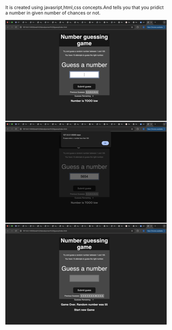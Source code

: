 It is created using javasript,html,css concepts.And tells you that you pridict a number in given number of chances or not.


![image alt](https://github.com/itsmelokesh10/Guess-a-number-/blob/main/1.png?raw=true)
![image alt](https://github.com/itsmelokesh10/Guess-a-number-/blob/main/4.png?raw=true)
![image alt](https://github.com/itsmelokesh10/Guess-a-number-/blob/main/3.png?raw=true)
